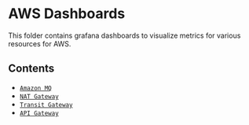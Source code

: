 # AWS Dashboards
This folder contains grafana dashboards to visualize metrics for various resources for AWS.

## Contents
*  [`Amazon MQ`](AmazonMQ)
*  [`NAT Gateway`](NATGateway)
*  [`Transit Gateway`](TransitGateway)
*  [`API Gateway`](APIGateway)